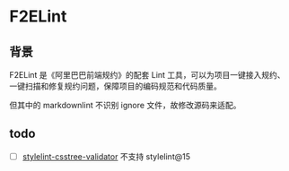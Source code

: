 # F2ELint

## 背景

F2ELint 是《阿里巴巴前端规约》的配套 Lint 工具，可以为项目一键接入规约、一键扫描和修复规约问题，保障项目的编码规范和代码质量。

但其中的 markdownlint 不识别 ignore 文件，故修改源码来适配。

## todo

- [ ] [stylelint-csstree-validator](https://github.com/csstree/stylelint-validator) 不支持 stylelint@15
